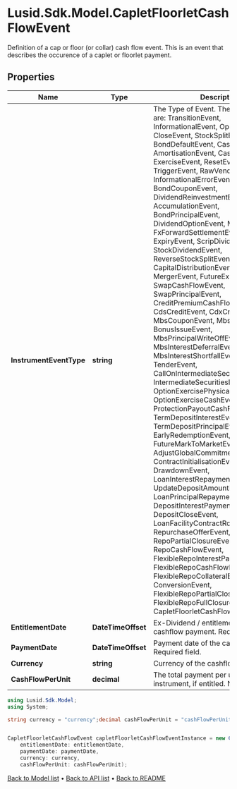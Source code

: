 # Lusid.Sdk.Model.CapletFloorletCashFlowEvent
Definition of a cap or floor (or collar) cash flow event.  This is an event that describes the occurence of a caplet or floorlet payment.

## Properties

Name | Type | Description | Notes
------------ | ------------- | ------------- | -------------
**InstrumentEventType** | **string** | The Type of Event. The available values are: TransitionEvent, InformationalEvent, OpenEvent, CloseEvent, StockSplitEvent, BondDefaultEvent, CashDividendEvent, AmortisationEvent, CashFlowEvent, ExerciseEvent, ResetEvent, TriggerEvent, RawVendorEvent, InformationalErrorEvent, BondCouponEvent, DividendReinvestmentEvent, AccumulationEvent, BondPrincipalEvent, DividendOptionEvent, MaturityEvent, FxForwardSettlementEvent, ExpiryEvent, ScripDividendEvent, StockDividendEvent, ReverseStockSplitEvent, CapitalDistributionEvent, SpinOffEvent, MergerEvent, FutureExpiryEvent, SwapCashFlowEvent, SwapPrincipalEvent, CreditPremiumCashFlowEvent, CdsCreditEvent, CdxCreditEvent, MbsCouponEvent, MbsPrincipalEvent, BonusIssueEvent, MbsPrincipalWriteOffEvent, MbsInterestDeferralEvent, MbsInterestShortfallEvent, TenderEvent, CallOnIntermediateSecuritiesEvent, IntermediateSecuritiesDistributionEvent, OptionExercisePhysicalEvent, OptionExerciseCashEvent, ProtectionPayoutCashFlowEvent, TermDepositInterestEvent, TermDepositPrincipalEvent, EarlyRedemptionEvent, FutureMarkToMarketEvent, AdjustGlobalCommitmentEvent, ContractInitialisationEvent, DrawdownEvent, LoanInterestRepaymentEvent, UpdateDepositAmountEvent, LoanPrincipalRepaymentEvent, DepositInterestPaymentEvent, DepositCloseEvent, LoanFacilityContractRolloverEvent, RepurchaseOfferEvent, RepoPartialClosureEvent, RepoCashFlowEvent, FlexibleRepoInterestPaymentEvent, FlexibleRepoCashFlowEvent, FlexibleRepoCollateralEvent, ConversionEvent, FlexibleRepoPartialClosureEvent, FlexibleRepoFullClosureEvent, CapletFloorletCashFlowEvent | 
**EntitlementDate** | **DateTimeOffset** | Ex-Dividend / entitlement date of the cashflow payment.  Required field. | [optional] 
**PaymentDate** | **DateTimeOffset** | Payment date of the cashflow payment  Required field. | [optional] 
**Currency** | **string** | Currency of the cashflow payment | 
**CashFlowPerUnit** | **decimal** | The total payment per unit of the held instrument, if entitled.  Not required. | 

```csharp
using Lusid.Sdk.Model;
using System;

string currency = "currency";decimal cashFlowPerUnit = "cashFlowPerUnit";


CapletFloorletCashFlowEvent capletFloorletCashFlowEventInstance = new CapletFloorletCashFlowEvent(
    entitlementDate: entitlementDate,
    paymentDate: paymentDate,
    currency: currency,
    cashFlowPerUnit: cashFlowPerUnit);
```

[Back to Model list](../README.md#documentation-for-models) &#8226; [Back to API list](../README.md#documentation-for-api-endpoints) &#8226; [Back to README](../README.md)

